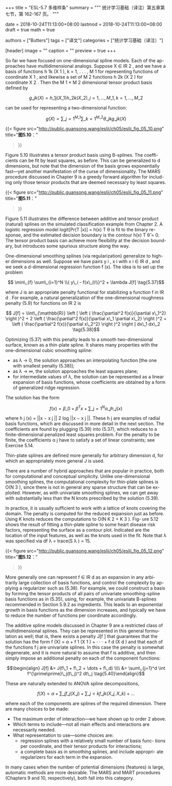 +++
title = "ESL-5.7 多维样条"
summary = """
统计学习基础（译注）第五章第七节，第 162-167 页。
"""

date = 2018-10-24T11:13:00+08:00
lastmod = 2018-10-24T11:13:00+08:00
draft = true
math = true

authors = ["Butters"]
tags = ["译文"]
categories = ["统计学习基础（译注）"]

[header]
image = ""
caption = ""
preview = true
+++

So far we have focused on one-dimensional spline models. Each of the ap-
proaches have multidimensional analogs. Suppose X ∈ IR 2 , and we have
a basis of functions h 1k (X 1 ), k = 1, . . . , M 1 for representing functions of
coordinate X 1 , and likewise a set of M 2 functions h 2k (X 2 ) for coordinate
X 2 . Then the M 1 × M 2 dimensional tensor product basis defined by

$$ g\_{jk}(X) = h\_{1j}(X\_1) h\_{2k}(X\_2),
j = 1,\dots,M\_1, k = 1, \dots, M\_2 \tag{5.35}$$

can be used for representing a two-dimensional function:

$$ g(X) = \sum\_{j=1}^{M\_1} \sum\_{k=1}^{M\_2} \theta\_{jk}g\_{jk}(X) \tag{5.36}$$

{{< figure src="http://public.guansong.wang/eslii/ch05/eslii_fig_05_10.png"
  title="**图5.10**："
>}}

Figure 5.10 illustrates a tensor product basis using B-splines. The coeffi-
cients can be fit by least squares, as before. This can be generalized to d
dimensions, but note that the dimension of the basis grows exponentially
fast—yet another manifestation of the curse of dimensionality. The MARS
procedure discussed in Chapter 9 is a greedy forward algorithm for includ-
ing only those tensor products that are deemed necessary by least squares.

{{< figure src="http://public.guansong.wang/eslii/ch05/eslii_fig_05_11.png"
  title="**图5.11**："
>}}

Figure 5.11 illustrates the difference between additive and tensor product
(natural) splines on the simulated classification example from Chapter 2.
A logistic regression model logit[Pr(T |x)] = h(x) T θ is fit to the binary re-
sponse, and the estimated decision boundary is the contour h(x) T θ̂ = 0.
The tensor product basis can achieve more flexibility at the decision bound-
ary, but introduces some spurious structure along the way.

One-dimensional smoothing splines (via regularization) generalize to high-
er dimensions as well. Suppose we have pairs y i , x i with x i ∈ IR d , and we
seek a d-dimensional regression function f (x). The idea is to set up the
problem

$$ \min\_{f} \sum\_{i=1}^N \\{ y\_i - f(x\_i)\\}^2 + \lambda J[f] \tag{5.37}$$

where J is an appropriate penalty functional for stabilizing a function f in
IR d . For example, a natural generalization of the one-dimensional roughness
penalty (5.9) for functions on IR 2 is

$$ J[f] = \iint\_{\mathbb{R}} \left [
  \left ( \frac{\partial^2 f(x)}{\partial x\_1^2} \right )^2 +
  2 \left ( \frac{\partial^2 f(x)}{\partial x\_1 \partial x\_2} \right )^2 +
  \left ( \frac{\partial^2 f(x)}{\partial x\_2^2} \right )^2
\right ] dx\_1 dx\_2 \tag{5.38}$$

Optimizing (5.37) with this penalty leads to a smooth two-dimensional
surface, known as a thin-plate spline. It shares many properties with the
one-dimensional cubic smoothing spline:

* as λ → 0, the solution approaches an interpolating function [the one
with smallest penalty (5.38)];
* as λ → ∞, the solution approaches the least squares plane;
* for intermediate values of λ, the solution can be represented as a
linear expansion of basis functions, whose coefficients are obtained
by a form of generalized ridge regression.

The solution has the form

$$ f(x) = \beta\_0 + \beta^T x + \sum\_{j=1}^N \alpha\_j h\_j(x) \tag{5.39}$$

where h j (x) = ||x − x j || 2 log ||x − x j ||. These h j are examples of radial
basis functions, which are discussed in more detail in the next section. The
coefficients are found by plugging (5.39) into (5.37), which reduces to a
finite-dimensional penalized least squares problem. For the penalty to be
finite, the coefficients α j have to satisfy a set of linear constraints; see
Exercise 5.14.

Thin-plate splines are defined more generally for arbitrary dimension d,
for which an appropriately more general J is used.

There are a number of hybrid approaches that are popular in practice,
both for computational and conceptual simplicity. Unlike one-dimensional
smoothing splines, the computational complexity for thin-plate splines is
O(N 3 ), since there is not in general any sparse structure that can be ex-
ploited. However, as with univariate smoothing splines, we can get away
with substantially less than the N knots prescribed by the solution (5.39).

In practice, it is usually sufficient to work with a lattice of knots covering
the domain. The penalty is computed for the reduced expansion just as
before. Using K knots reduces the computations to O(N K 2 + K 3 ). Fig-
ure 5.12 shows the result of fitting a thin-plate spline to some heart disease
risk factors, representing the surface as a contour plot. Indicated are the
location of the input features, as well as the knots used in the fit. Note that
λ was specified via df λ = trace(S λ ) = 15.

{{< figure src="http://public.guansong.wang/eslii/ch05/eslii_fig_05_12.png"
  title="**图5.12**："
>}}

More generally one can represent f ∈ IR d as an expansion in any arbi-
trarily large collection of basis functions, and control the complexity by ap-
plying a regularizer such as (5.38). For example, we could construct a basis
by forming the tensor products of all pairs of univariate smoothing-spline
basis functions as in (5.35), using, for example, the univariate B-splines
recommended in Section 5.9.2 as ingredients. This leads to an exponential
growth in basis functions as the dimension increases, and typically we have
to reduce the number of functions per coordinate accordingly.

The additive spline models discussed in Chapter 9 are a restricted class
of multidimensional splines. They can be represented in this general formu-
lation as well; that is, there exists a penalty J[f ] that guarantees that the
solution has the form f (X) = α + f 1 (X 1 ) + · · · + f d (X d ) and that each of
the functions f j are univariate splines. In this case the penalty is somewhat
degenerate, and it is more natural to assume that f is additive, and then
simply impose an additional penalty on each of the component functions:

$$\begin{align} J[f] &=
  J(f\_1 + f\_2 + \dots + f\_d) \\\\ &=
  \sum\_{j=1}^d \int f^{\prime\prime}\_j(t\_j)^2 dt\_j
\tag{5.40}\end{align}$$

These are naturally extended to ANOVA spline decompositions,

$$ f(X) = \alpha +
  \sum\_j f\_j(X\_j) + \sum\_{j < k} f\_{jk}(X\_j, X\_k) + \dots \tag{5.41}$$

where each of the components are splines of the required dimension. There
are many choices to be made:

* The maximum order of interaction—we have shown up to order 2
above.
* Which terms to include—not all main effects and interactions are
necessarily needed.
* What representation to use—some choices are:
  - regression splines with a relatively small number of basis func-
  tions per coordinate, and their tensor products for interactions;
  - a complete basis as in smoothing splines, and include appropri-
  ate regularizers for each term in the expansion.

In many cases when the number of potential dimensions (features) is large,
automatic methods are more desirable. The MARS and MART procedures
(Chapters 9 and 10, respectively), both fall into this category.
